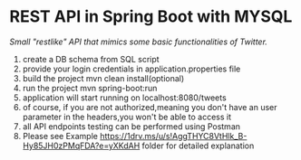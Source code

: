 # REST API in Spring Boot with MYSQL
*Small "restlike" API that mimics some basic functionalities of Twitter.*

1. create a DB schema from SQL script
2. provide your login credentials in application.properties file
3. build the project mvn clean install(optional)
4. run the project mvn spring-boot:run 
5. application will start running on localhost:8080/tweets
6. of course, if you are not authorized,meaning you don't have an user parameter in the headers,you won't be able to access it
7. all API endpoints testing can be performed using Postman
8. Please see Example https://1drv.ms/u/s!AggTHYC8VtHlk_B-Hy85JH0zPMqFDA?e=yXKdAH folder for detailed explanation
